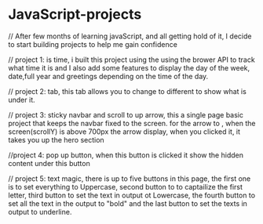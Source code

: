 # JavaScript-projects

// After few months of learning javaScript, and all getting hold of it, I decide to start building projects to help me gain confidence 

// project 1: is time, i built this project using the using the brower API to track what time it is and I also add some features to display the day of the week, date,full year and greetings depending on the time of the day.

// project 2: tab, this tab allows you to change to different to show what is under it.


// project 3: sticky navbar and scroll to up arrow, this a single page basic project that keeps the navbar fixed to the screen. for the arrow to , when the screen(scrollY) is above 700px the arrow display, when you clicked it, it takes you up the hero section


//project 4: pop up button, when this button is clicked it show the hidden content under this button

// project 5: text magic, there is up to five buttons in this page, the first one is to set everything to Uppercase, second button to to captailize the first letter, third button to set the text in output ot Lowercase, the fourth button to set all the text in the output to "bold" and the last button to set the texts in output to underline. 